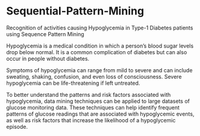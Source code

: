 # Sequential-Pattern-Mining
Recognition of activities causing Hypoglycemia in Type-1 Diabetes patients using Sequence Pattern Mining

Hypoglycemia is a medical condition in which a person’s blood sugar levels drop below normal. It is a common complication of diabetes but can also occur in people without diabetes.

Symptoms of hypoglycemia can range from mild to severe and can include sweating, shaking, confusion, and even loss of consciousness. Severe hypoglycemia can be life-threatening if left untreated.

To better understand the patterns and risk factors associated with hypoglycemia, data mining techniques can be applied to large datasets of glucose monitoring data. These techniques can help identify frequent patterns of glucose readings that are associated with hypoglycemic events, as well as risk factors that increase the likelihood of a hypoglycemic episode.




